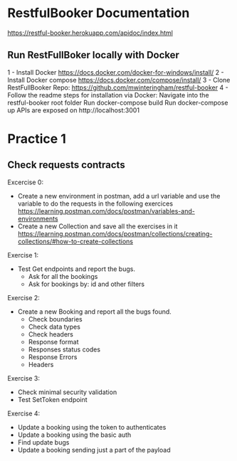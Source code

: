 # RestfulBooker Documentation
https://restful-booker.herokuapp.com/apidoc/index.html

## Run RestFullBoker locally with Docker

1 - Install Docker https://docs.docker.com/docker-for-windows/install/
2 - Install Docker compose https://docs.docker.com/compose/install/
3 - Clone RestFullBooker Repo: https://github.com/mwinteringham/restful-booker
4 - Follow the readme steps for installation via Docker:
    Navigate into the restful-booker root folder
    Run docker-compose build
    Run docker-compose up
    APIs are exposed on http://localhost:3001


# Practice 1

## Check requests contracts

Excercise 0:
 - Create a new environment in postman, add a url variable and use the variable to do the requests in the following exercices
 https://learning.postman.com/docs/postman/variables-and-environments
- Create a new Collection and save all the exercises in it https://learning.postman.com/docs/postman/collections/creating-collections/#how-to-create-collections

Exercise 1: ​

- Test Get endpoints and report the bugs.​
    - Ask for all the bookings
    - Ask for bookings by: id and other filters

Exercise 2: ​

- Create a new  Booking and report all the bugs found.
    - Check boundaries
    - Check data types
    - Check headers
    - Response format
    - Responses status codes
    - Response Errors
    - Headers

Exercise 3:
 - Check minimal security validation
 - Test  SetToken endpoint

Exercise 4:

- Update a booking using the token to authenticates
- Update a booking using the basic auth
- Find update bugs
- Update a booking sending just a part of the payload 

